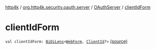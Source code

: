 [http4k](../../index.md) / [org.http4k.security.oauth.server](../index.md) / [OAuthServer](index.md) / [clientIdForm](./client-id-form.md)

# clientIdForm

`val clientIdForm: `[`BiDiLens`](../../org.http4k.lens/-bi-di-lens/index.md)`<`[`WebForm`](../../org.http4k.lens/-web-form/index.md)`, `[`ClientId`](../-client-id/index.md)`?>` [(source)](https://github.com/http4k/http4k/blob/master/http4k-security-oauth/src/main/kotlin/org/http4k/security/oauth/server/OAuthServer.kt#L108)